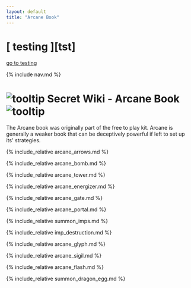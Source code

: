 ```yaml
---
layout: default
title: "Arcane Book"
---
```


# [ testing ][tst]
[go to testing](#tst)

{% include nav.md  %}

# ![tooltip]({{site.miscimages}}/walkinggrapple.gif) Secret Wiki - Arcane Book![tooltip]({{site.miscimages}}/walkinggrapple.gif)

The Arcane book was originally part of the free to play kit. Arcane is generally a weaker book that can be deceptively powerful if left to set up its' strategies.

{% include_relative arcane_arrows.md %}


{% include_relative arcane_bomb.md %}


{% include_relative arcane_tower.md %}


{% include_relative arcane_energizer.md %}


{% include_relative arcane_gate.md %}


{% include_relative arcane_portal.md %}


{% include_relative summon_imps.md %}


{% include_relative imp_destruction.md %}


{% include_relative arcane_glyph.md %}


{% include_relative arcane_sigil.md %}


{% include_relative arcane_flash.md %}


{% include_relative summon_dragon_egg.md %}



